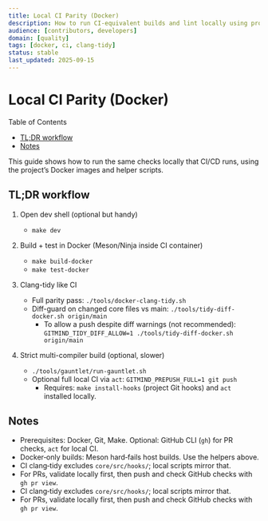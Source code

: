 ```yaml
---
title: Local CI Parity (Docker)
description: How to run CI-equivalent builds and lint locally using project Docker images.
audience: [contributors, developers]
domain: [quality]
tags: [docker, ci, clang-tidy]
status: stable
last_updated: 2025-09-15
---
```


# Local CI Parity (Docker)

Table of Contents

- [TL;DR workflow](#tldr-workflow)
- [Notes](#notes)

This guide shows how to run the same checks locally that CI/CD runs, using the project’s Docker images and helper scripts.


## TL;DR workflow

1) Open dev shell (optional but handy)
   - `make dev`

2) Build + test in Docker (Meson/Ninja inside CI container)
   - `make build-docker`
   - `make test-docker`
3) Clang-tidy like CI
   - Full parity pass: `./tools/docker-clang-tidy.sh`
   - Diff-guard on changed core files vs main: `./tools/tidy-diff-docker.sh origin/main`
     - To allow a push despite diff warnings (not recommended): `GITMIND_TIDY_DIFF_ALLOW=1 ./tools/tidy-diff-docker.sh origin/main`

4) Strict multi-compiler build (optional, slower)
   - `./tools/gauntlet/run-gauntlet.sh`
   - Optional full local CI via `act`: `GITMIND_PREPUSH_FULL=1 git push`
     - Requires: `make install-hooks` (project Git hooks) and `act` installed locally.
## Notes

- Prerequisites: Docker, Git, Make. Optional: GitHub CLI (`gh`) for PR checks, `act` for local CI.
- Docker‑only builds: Meson hard‑fails host builds. Use the helpers above.
- CI clang‑tidy excludes `core/src/hooks/`; local scripts mirror that.
- For PRs, validate locally first, then push and check GitHub checks with `gh pr view`.
- CI clang‑tidy excludes `core/src/hooks/`; local scripts mirror that.
- For PRs, validate locally first, then push and check GitHub checks with `gh pr view`.
